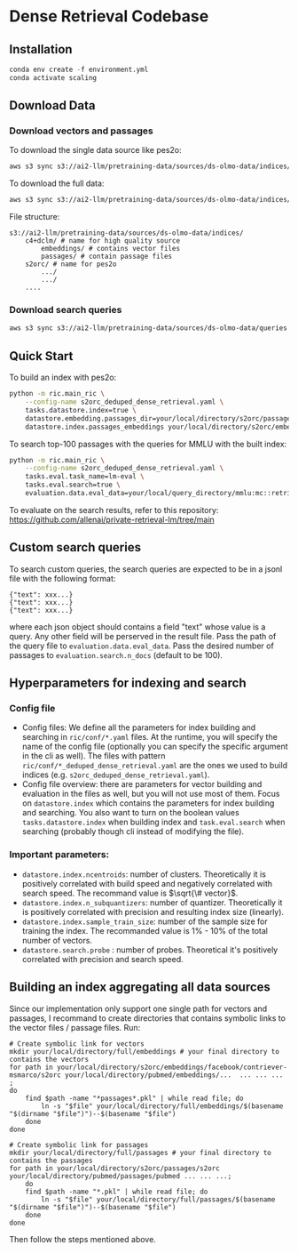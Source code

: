 # Dense Retrieval Codebase

## Installation
```python
conda env create -f environment.yml
conda activate scaling
```

## Download Data
### Download vectors and passages
To download the single data source like pes2o:
```bash
aws s3 sync s3://ai2-llm/pretraining-data/sources/ds-olmo-data/indices/s2orc your/local/directory/s2orc
```

To download the full data:
```bash
aws s3 sync s3://ai2-llm/pretraining-data/sources/ds-olmo-data/indices/ your/local/directory
```

File structure:
```
s3://ai2-llm/pretraining-data/sources/ds-olmo-data/indices/
    c4+dclm/ # name for high quality source
        embeddings/ # contains vector files
        passages/ # contain passage files
    s2orc/ # name for pes2o
        .../
        .../
    ....
```

### Download search queries
```bash
aws s3 sync s3://ai2-llm/pretraining-data/sources/ds-olmo-data/queries your/local/query_directory
```

## Quick Start
To build an index with pes2o:
```bash
python -m ric.main_ric \
    --config-name s2orc_deduped_dense_retrieval.yaml \
    tasks.datastore.index=true \
    datastore.embedding.passages_dir=your/local/directory/s2orc/passages \
    datastore.index.passages_embeddings your/local/directory/s2orc/embeddings/facebook/contriever-msmarco/s2orc/*.pkl
```

To search top-100 passages with the queries for MMLU with the built index:
```bash
python -m ric.main_ric \
    --config-name s2orc_deduped_dense_retrieval.yaml \
    tasks.eval.task_name=lm-eval \
    tasks.eval.search=true \
    evaluation.data.eval_data=your/local/query_directory/mmlu:mc::retrieval_q.jsonl
```

To evaluate on the search results, refer to this repository: https://github.com/allenai/private-retrieval-lm/tree/main

## Custom search queries
To search custom queries, the search queries are expected to be in a jsonl file with the following format:
```
{"text": xxx...}
{"text": xxx...}
{"text": xxx...}
```
where each json object should contains a field "text" whose value is a query. Any other field will be perserved in the result file. 
Pass the path of the query file to `evaluation.data.eval_data`. Pass the desired number of passages to `evaluation.search.n_docs` (default to be 100).

## Hyperparameters for indexing and search
### Config file
- Config files: We define all the parameters for index building and searching in `ric/conf/*.yaml` files. At the runtime, you will specify the name of the config file (optionally you can specify the specific argument in the cli as well). The files with pattern `ric/conf/*_deduped_dense_retrieval.yaml` are the ones we used to build indices (e.g. `s2orc_deduped_dense_retrieval.yaml`).
- Config file overview: there are parameters for vector building and evaluation in the files as well, but you will not use most of them. Focus on `datastore.index` which contains the parameters for index building and searching. You also want to turn on the boolean values `tasks.datastore.index` when building index and `task.eval.search` when searching (probably though cli instead of modifying the file).

### Important parameters:
- `datastore.index.ncentroids`: number of clusters. Theoretically it is positively correlated with build speed and negatively correlated with search speed. The recommand value is $`\sqrt{\# vector}`$.
- `datastore.index.n_subquantizers`: number of quantizer.  Theoretically it is positively correlated with precision and resulting index size (linearly).
- `datastore.index.sample_train_size`: number of the sample size for training the index. The recommanded value is 1% - 10% of the total number of vectors.
- `datastore.search.probe` : number of probes. Theoretical it's positively correlated with precision and search speed.

## Building an index aggregating all data sources
Since our implementation only support one single path for vectors and passages, I recommand  to create directories that contains symbolic links to the vector files / passage files. Run:
```
# Create symbolic link for vectors
mkdir your/local/directory/full/embeddings # your final directory to contains the vectors
for path in your/local/directory/s2orc/embeddings/facebook/contriever-msmarco/s2orc your/local/directory/pubmed/embeddings/...  ... ... ... ;
do
    find $path -name "*passages*.pkl" | while read file; do
        ln -s "$file" your/local/directory/full/embeddings/$(basename "$(dirname "$file")")--$(basename "$file")
    done
done

# Create symbolic link for passages
mkdir your/local/directory/full/passages # your final directory to contains the passages
for path in your/local/directory/s2orc/passages/s2orc your/local/directory/pubmed/passages/pubmed ... ... ...;
    do
    find $path -name "*.pkl" | while read file; do
        ln -s "$file" your/local/directory/full/passages/$(basename "$(dirname "$file")")--$(basename "$file")
    done
done
```
Then follow the steps mentioned above.
<!-- 
## Build vectors with custom data
### Configurations  
- Config files: We define all the parameters for index building and searching in `ric/conf/*.yaml` files. At the runtime, you will specify the name of the config file (optionally you can specify the specific argument in the cli as well). The files with pattern `ric/conf/*_deduped_dense_retrieval.yaml` are the ones we used to build indices (e.g. `s2orc_deduped_dense_retrieval.yaml`).
- Config file overview: there are parameters for vector building and evaluation in the files as well, but you will not use most of them. Focus on `datastore.index` which contains the parameters for index building and searching. You also want to turn on the boolean values `tasks.datastore.index` when building index and `task.eval.search` when searching (probably though cli instead of modifying the file). -->